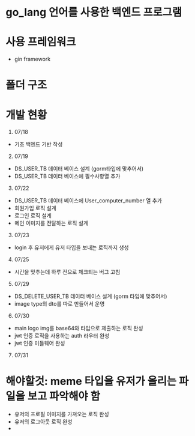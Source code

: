 # go_lang 언어를 사용한 백엔드 프로그램

# 사용 프레임워크 

- gin framework

# 폴더 구조 


# 개발 현황 

1. 07/18
- 기초 백엔드 기반 작성

2. 07/19
- DS_USER_TB 데이터 베이스 설계 (gorm타입에 맞추어서) 
- DS_USER_TB 데이터 베이스에 필수사항열 추가 

3. 07/22 
- DS_USER_TB 데이터 베이스에 User_computer_number 열 추가 
- 회원가입 로직 설계 
- 로그인 로직 설계
- 메인 이미지를 전달하는 로직 설계

3. 07/23
- login 후 유저에게 유저 타입을 보내는 로직까지 생성

4. 07/25 
- 시간을 맞추는데 하루 전으로 체크되는 버그 고침

5. 07/29
- DS_DELETE_USER_TB 데이터 베이스 설계 (gorm 타입에 맞추어서)
- image type의 dto를 따로 만들어서 운영

6. 07/30
- main logo img를 base64와 타입으로 제출하는 로직 완성
- jwt 인증 로직을 사용하는 auth 라우터 완성
- jwt 인증 미들웨어 완성

7. 07/31 
# 해야할것: meme 타입을 유저가 올리는 파일을 보고 파악해야 함
- 유저의 프로필 이미지를 가져오는 로직 완성
- 유저의 로그아웃 로직 완성
- 
